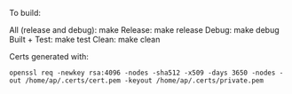 To build:

All (release and debug): make
Release: 				 make release
Debug:   				 make debug
Built + Test: 			 make test
Clean: 	 				 make clean


Certs generated with:

	openssl req -newkey rsa:4096 -nodes -sha512 -x509 -days 3650 -nodes -out /home/ap/.certs/cert.pem -keyout /home/ap/.certs/private.pem
